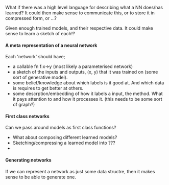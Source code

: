What if there was a high level language for describing what a NN does/has learned? It could then make sense to communicate this, or to store it in compressed form, or ...?

Given enough trained models, and their respective data. It could make sense to learn a sketch of each!?

#### A meta representation of a neural network

Each 'network' should have;

* a callable fn f:x->y (most likely a parameterised network)
* a sketch of the inputs and outputs, (x, y) that it was trained on (some sort of generative model).
* some belief/knowledge about which labels is it good at. And which data is requires to get better at others.
* some descrption/embedding of how it labels a input, the method. What it pays attention to and how it processes it. (this needs to be some sort of graph?)

#### First class networks

Can we pass around models as first class functions? 

* What about composing different learned models?
* Sketching/compressing a learned model into ???
* 

#### Generating networks

If we can represent a network as just some data structre, then it makes sense to be able to generate one.

